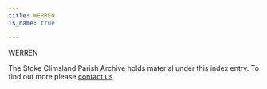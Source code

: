 ```yaml
---
title: WERREN
is_name: true

---
```


WERREN


The Stoke Climsland Parish Archive holds material under this index entry. To find out more please [contact us](/contact/)
